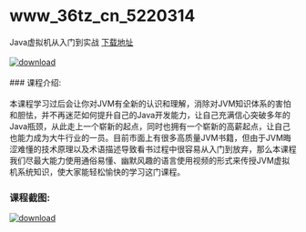 # www_36tz_cn_5220314
Java虚拟机从入门到实战
[下载地址](http://www.36tz.cn/article/5220314 "下载地址")
<br/></br>[![download](http://36tz.cn/muke_img/2021_07_1-10-300x186.png "下载地址")](http://www.36tz.cn/article/5220314 "下载地址")
<br/></br>### 课程介绍:<br/></br>本课程学习过后会让你对JVM有全新的认识和理解，消除对JVM知识体系的害怕和胆怯，并不再迷茫如何提升自己的Java开发能力，让自己充满信心突破多年的Java瓶颈，从此走上一个崭新的起点，同时也拥有一个崭新的高薪起点，让自己也能力成为大牛行业的一员。目前市面上有很多高质量JVM书籍，但由于JVM晦涩难懂的技术原理以及术语描述导致看书过程中很容易从入门到放弃，那么本课程我们尽最大能力使用通俗易懂、幽默风趣的语言使用视频的形式来传授JVM虚拟机系统知识，使大家能轻松愉快的学习这门课程。

### 课程截图:
[![download](http://36tz.cn/muke_img/2021_07_2-10.png "下载地址")](http://www.36tz.cn/article/5220314 "下载地址")
